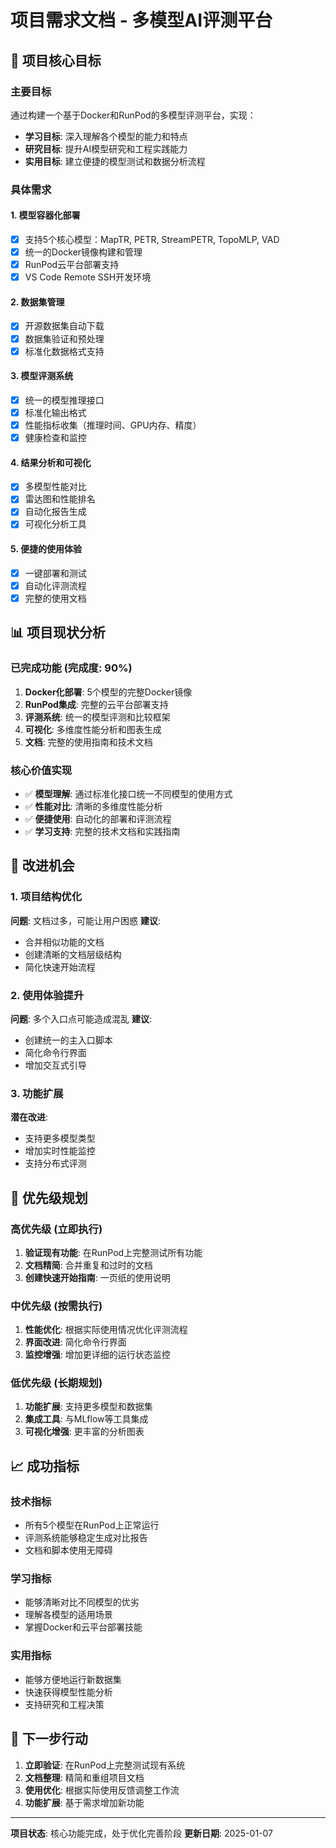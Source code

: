 # 项目需求文档 - 多模型AI评测平台

## 🎯 项目核心目标

### 主要目标
通过构建一个基于Docker和RunPod的多模型评测平台，实现：
- **学习目标**: 深入理解各个模型的能力和特点
- **研究目标**: 提升AI模型研究和工程实践能力
- **实用目标**: 建立便捷的模型测试和数据分析流程

### 具体需求

#### 1. 模型容器化部署
- [x] 支持5个核心模型：MapTR, PETR, StreamPETR, TopoMLP, VAD
- [x] 统一的Docker镜像构建和管理
- [x] RunPod云平台部署支持
- [x] VS Code Remote SSH开发环境

#### 2. 数据集管理
- [x] 开源数据集自动下载
- [x] 数据集验证和预处理
- [x] 标准化数据格式支持

#### 3. 模型评测系统
- [x] 统一的模型推理接口
- [x] 标准化输出格式
- [x] 性能指标收集（推理时间、GPU内存、精度）
- [x] 健康检查和监控

#### 4. 结果分析和可视化
- [x] 多模型性能对比
- [x] 雷达图和性能排名
- [x] 自动化报告生成
- [x] 可视化分析工具

#### 5. 便捷的使用体验
- [x] 一键部署和测试
- [x] 自动化评测流程
- [x] 完整的使用文档

## 📊 项目现状分析

### 已完成功能 (完成度: 90%)
1. **Docker化部署**: 5个模型的完整Docker镜像
2. **RunPod集成**: 完整的云平台部署支持
3. **评测系统**: 统一的模型评测和比较框架
4. **可视化**: 多维度性能分析和图表生成
5. **文档**: 完整的使用指南和技术文档

### 核心价值实现
- ✅ **模型理解**: 通过标准化接口统一不同模型的使用方式
- ✅ **性能对比**: 清晰的多维度性能分析
- ✅ **便捷使用**: 自动化的部署和评测流程
- ✅ **学习支持**: 完整的技术文档和实践指南

## 🔧 改进机会

### 1. 项目结构优化
**问题**: 文档过多，可能让用户困惑
**建议**: 
- 合并相似功能的文档
- 创建清晰的文档层级结构
- 简化快速开始流程

### 2. 使用体验提升
**问题**: 多个入口点可能造成混乱
**建议**:
- 创建统一的主入口脚本
- 简化命令行界面
- 增加交互式引导

### 3. 功能扩展
**潜在改进**:
- 支持更多模型类型
- 增加实时性能监控
- 支持分布式评测

## 🚀 优先级规划

### 高优先级 (立即执行)
1. **验证现有功能**: 在RunPod上完整测试所有功能
2. **文档精简**: 合并重复和过时的文档
3. **创建快速开始指南**: 一页纸的使用说明

### 中优先级 (按需执行)
1. **性能优化**: 根据实际使用情况优化评测流程
2. **界面改进**: 简化命令行界面
3. **监控增强**: 增加更详细的运行状态监控

### 低优先级 (长期规划)
1. **功能扩展**: 支持更多模型和数据集
2. **集成工具**: 与MLflow等工具集成
3. **可视化增强**: 更丰富的分析图表

## 📈 成功指标

### 技术指标
- 所有5个模型在RunPod上正常运行
- 评测系统能够稳定生成对比报告
- 文档和脚本使用无障碍

### 学习指标
- 能够清晰对比不同模型的优劣
- 理解各模型的适用场景
- 掌握Docker和云平台部署技能

### 实用指标
- 能够方便地运行新数据集
- 快速获得模型性能分析
- 支持研究和工程决策

## 🎯 下一步行动

1. **立即验证**: 在RunPod上完整测试现有系统
2. **文档整理**: 精简和重组项目文档
3. **使用优化**: 根据实际使用反馈调整工作流
4. **功能扩展**: 基于需求增加新功能

---

**项目状态**: 核心功能完成，处于优化完善阶段
**更新日期**: 2025-01-07